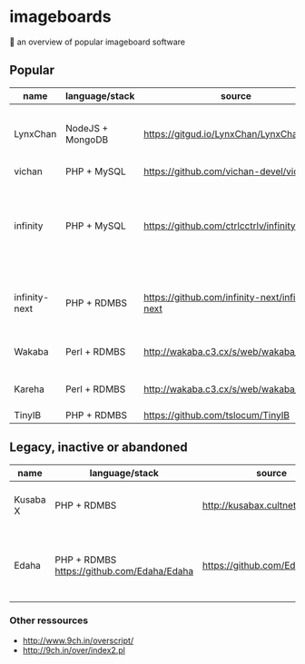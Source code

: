 # imageboards
:ramen: an overview of popular imageboard software

## Popular

name | language/stack | source | comments
-----| -------------- | ------ | --------
LynxChan | NodeJS + MongoDB | https://gitgud.io/LynxChan/LynxChan | all functionality exposed via JSON based RPC
vichan | PHP + MySQL | https://github.com/vichan-devel/vichan/ | 
infinity | PHP + MySQL | https://github.com/ctrlcctrlv/infinity | Fork of vichan, allows user-created boards, used by 8chan
infinity-next | PHP + RDMBS | https://github.com/infinity-next/infinity-next | Rewrite of infinity, built on top of the Laravel framework
Wakaba | Perl + RDMBS | http://wakaba.c3.cx/s/web/wakaba_kareha | Inspired by Futaba and Futallaby
Kareha | Perl + RDMBS | http://wakaba.c3.cx/s/web/wakaba_kareha | textboard-only version of Wakaba
TinyIB | PHP + RDMBS | https://github.com/tslocum/TinyIB | 


## Legacy, inactive or abandoned

name | language/stack | source | comments
-----| -------------- | ------ | --------
Kusaba X | PHP + RDMBS | http://kusabax.cultnet.net/ | no updates since 2013
Edaha | PHP + RDMBS https://github.com/Edaha/Edaha | https://github.com/Edaha/Edaha | Fork of Kusaba X, no updates since 2013

### Other ressources
* http://www.9ch.in/overscript/
* http://9ch.in/over/index2.pl

